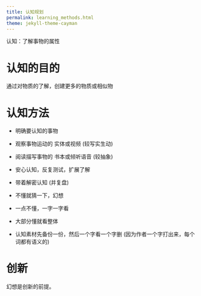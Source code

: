```yaml
---
title: 认知规划
permalink: learning_methods.html
theme: jekyll-theme-cayman
---
```


认知：了解事物的属性

# 认知的目的

通过对物质的了解，创建更多的物质或相似物


# 认知方法

- 明确要认知的事物
- 观察事物运动的 实体或视频 (较写实生动)
- 阅读描写事物的 书本或倾听语音 (较抽象)
- 安心认知，反复测试，扩展了解

- 带着解密认知 (并复盘)
- 不懂就猜一下，幻想

- 一点不懂，一字一字看
- 大部分懂就看整体
- 认知素材先备份一份，然后一个字看一个字删 (因为作者一个字打出来，每个词都有语义的)

# 创新

幻想是创新的前提。

